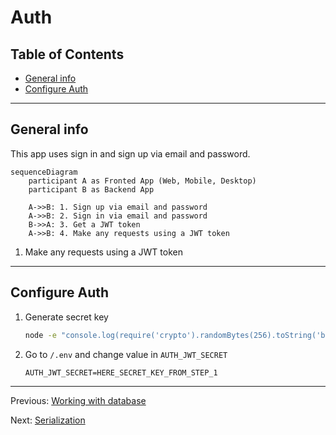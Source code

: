 # Auth

## Table of Contents

- [General info](#general-info)
- [Configure Auth](#configure-auth)

---

## General info

This app uses sign in and sign up via email and password.

```mermaid
sequenceDiagram
    participant A as Fronted App (Web, Mobile, Desktop)
    participant B as Backend App

    A->>B: 1. Sign up via email and password
    A->>B: 2. Sign in via email and password
    B->>A: 3. Get a JWT token
    A->>B: 4. Make any requests using a JWT token
```

1. Make any requests using a JWT token

---

## Configure Auth

1. Generate secret key

    ```bash
    node -e "console.log(require('crypto').randomBytes(256).toString('base64'));"
    ```

1. Go to `/.env` and change value in `AUTH_JWT_SECRET`

    ```text
    AUTH_JWT_SECRET=HERE_SECRET_KEY_FROM_STEP_1
    ```

---

Previous: [Working with database](database.md)

Next: [Serialization](serialization.md)
